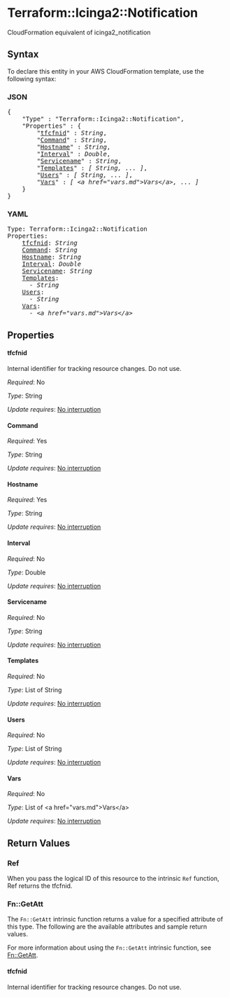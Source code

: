 # Terraform::Icinga2::Notification

CloudFormation equivalent of icinga2_notification

## Syntax

To declare this entity in your AWS CloudFormation template, use the following syntax:

### JSON

<pre>
{
    "Type" : "Terraform::Icinga2::Notification",
    "Properties" : {
        "<a href="#tfcfnid" title="tfcfnid">tfcfnid</a>" : <i>String</i>,
        "<a href="#command" title="Command">Command</a>" : <i>String</i>,
        "<a href="#hostname" title="Hostname">Hostname</a>" : <i>String</i>,
        "<a href="#interval" title="Interval">Interval</a>" : <i>Double</i>,
        "<a href="#servicename" title="Servicename">Servicename</a>" : <i>String</i>,
        "<a href="#templates" title="Templates">Templates</a>" : <i>[ String, ... ]</i>,
        "<a href="#users" title="Users">Users</a>" : <i>[ String, ... ]</i>,
        "<a href="#vars" title="Vars">Vars</a>" : <i>[ &lt;a href=&#34;vars.md&#34;&gt;Vars&lt;/a&gt;, ... ]</i>
    }
}
</pre>

### YAML

<pre>
Type: Terraform::Icinga2::Notification
Properties:
    <a href="#tfcfnid" title="tfcfnid">tfcfnid</a>: <i>String</i>
    <a href="#command" title="Command">Command</a>: <i>String</i>
    <a href="#hostname" title="Hostname">Hostname</a>: <i>String</i>
    <a href="#interval" title="Interval">Interval</a>: <i>Double</i>
    <a href="#servicename" title="Servicename">Servicename</a>: <i>String</i>
    <a href="#templates" title="Templates">Templates</a>: <i>
      - String</i>
    <a href="#users" title="Users">Users</a>: <i>
      - String</i>
    <a href="#vars" title="Vars">Vars</a>: <i>
      - &lt;a href=&#34;vars.md&#34;&gt;Vars&lt;/a&gt;</i>
</pre>

## Properties

#### tfcfnid

Internal identifier for tracking resource changes. Do not use.

_Required_: No

_Type_: String

_Update requires_: [No interruption](https://docs.aws.amazon.com/AWSCloudFormation/latest/UserGuide/using-cfn-updating-stacks-update-behaviors.html#update-no-interrupt)

#### Command

_Required_: Yes

_Type_: String

_Update requires_: [No interruption](https://docs.aws.amazon.com/AWSCloudFormation/latest/UserGuide/using-cfn-updating-stacks-update-behaviors.html#update-no-interrupt)

#### Hostname

_Required_: Yes

_Type_: String

_Update requires_: [No interruption](https://docs.aws.amazon.com/AWSCloudFormation/latest/UserGuide/using-cfn-updating-stacks-update-behaviors.html#update-no-interrupt)

#### Interval

_Required_: No

_Type_: Double

_Update requires_: [No interruption](https://docs.aws.amazon.com/AWSCloudFormation/latest/UserGuide/using-cfn-updating-stacks-update-behaviors.html#update-no-interrupt)

#### Servicename

_Required_: No

_Type_: String

_Update requires_: [No interruption](https://docs.aws.amazon.com/AWSCloudFormation/latest/UserGuide/using-cfn-updating-stacks-update-behaviors.html#update-no-interrupt)

#### Templates

_Required_: No

_Type_: List of String

_Update requires_: [No interruption](https://docs.aws.amazon.com/AWSCloudFormation/latest/UserGuide/using-cfn-updating-stacks-update-behaviors.html#update-no-interrupt)

#### Users

_Required_: No

_Type_: List of String

_Update requires_: [No interruption](https://docs.aws.amazon.com/AWSCloudFormation/latest/UserGuide/using-cfn-updating-stacks-update-behaviors.html#update-no-interrupt)

#### Vars

_Required_: No

_Type_: List of &lt;a href=&#34;vars.md&#34;&gt;Vars&lt;/a&gt;

_Update requires_: [No interruption](https://docs.aws.amazon.com/AWSCloudFormation/latest/UserGuide/using-cfn-updating-stacks-update-behaviors.html#update-no-interrupt)

## Return Values

### Ref

When you pass the logical ID of this resource to the intrinsic `Ref` function, Ref returns the tfcfnid.

### Fn::GetAtt

The `Fn::GetAtt` intrinsic function returns a value for a specified attribute of this type. The following are the available attributes and sample return values.

For more information about using the `Fn::GetAtt` intrinsic function, see [Fn::GetAtt](https://docs.aws.amazon.com/AWSCloudFormation/latest/UserGuide/intrinsic-function-reference-getatt.html).

#### tfcfnid

Internal identifier for tracking resource changes. Do not use.

